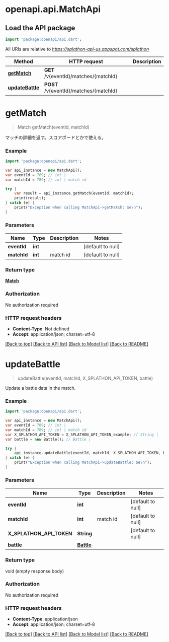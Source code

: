 # openapi.api.MatchApi

## Load the API package
```dart
import 'package:openapi/api.dart';
```

All URIs are relative to *https://splathon-api-us.appspot.com/splathon*

Method | HTTP request | Description
------------- | ------------- | -------------
[**getMatch**](MatchApi.md#getMatch) | **GET** /v{eventId}/matches/{matchId} | 
[**updateBattle**](MatchApi.md#updateBattle) | **POST** /v{eventId}/matches/{matchId} | 


# **getMatch**
> Match getMatch(eventId, matchId)



マッチの詳細を返す。スコアボードとかで使える。

### Example 
```dart
import 'package:openapi/api.dart';

var api_instance = new MatchApi();
var eventId = 789; // int | 
var matchId = 789; // int | match id

try { 
    var result = api_instance.getMatch(eventId, matchId);
    print(result);
} catch (e) {
    print("Exception when calling MatchApi->getMatch: $e\n");
}
```

### Parameters

Name | Type | Description  | Notes
------------- | ------------- | ------------- | -------------
 **eventId** | **int**|  | [default to null]
 **matchId** | **int**| match id | [default to null]

### Return type

[**Match**](Match.md)

### Authorization

No authorization required

### HTTP request headers

 - **Content-Type**: Not defined
 - **Accept**: application/json; charset=utf-8

[[Back to top]](#) [[Back to API list]](../README.md#documentation-for-api-endpoints) [[Back to Model list]](../README.md#documentation-for-models) [[Back to README]](../README.md)

# **updateBattle**
> updateBattle(eventId, matchId, X_SPLATHON_API_TOKEN, battle)



Update a battle data in the match.

### Example 
```dart
import 'package:openapi/api.dart';

var api_instance = new MatchApi();
var eventId = 789; // int | 
var matchId = 789; // int | match id
var X_SPLATHON_API_TOKEN = X_SPLATHON_API_TOKEN_example; // String | 
var battle = new Battle(); // Battle | 

try { 
    api_instance.updateBattle(eventId, matchId, X_SPLATHON_API_TOKEN, battle);
} catch (e) {
    print("Exception when calling MatchApi->updateBattle: $e\n");
}
```

### Parameters

Name | Type | Description  | Notes
------------- | ------------- | ------------- | -------------
 **eventId** | **int**|  | [default to null]
 **matchId** | **int**| match id | [default to null]
 **X_SPLATHON_API_TOKEN** | **String**|  | [default to null]
 **battle** | [**Battle**](Battle.md)|  | 

### Return type

void (empty response body)

### Authorization

No authorization required

### HTTP request headers

 - **Content-Type**: application/json
 - **Accept**: application/json; charset=utf-8

[[Back to top]](#) [[Back to API list]](../README.md#documentation-for-api-endpoints) [[Back to Model list]](../README.md#documentation-for-models) [[Back to README]](../README.md)

